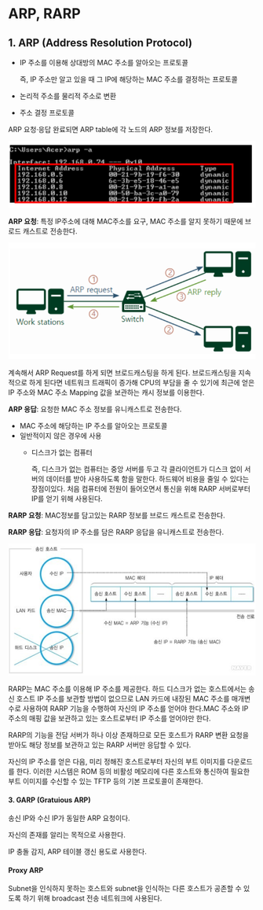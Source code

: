# ARP, RARP

## **1. ARP (Address Resolution Protocol)**

*   IP 주소를 이용해 상대방의 MAC 주소를 알아오는 프로토콜

    즉, IP 주소만 알고 있을 때 그 IP에 해당하는 MAC 주소를 결정하는 프로토콜
* 논리적 주소를 물리적 주소로 변환
* 주소 결정 프로토콜

ARP 요청·응답 완료되면 ARP table에 각 노드의 ARP 정보를 저장한다.

![](<../../.gitbook/assets/image (3) (1) (1).png>)

**ARP 요청**: 특정 IP주소에 대해 MAC주소를 요구, MAC 주소를 알지 못하기 때문에 브로드 캐스트로 전송한다.

![](../../.gitbook/assets/image.png)

계속해서 ARP Request를 하게 되면 브로드캐스팅을 하게 된다. 브로드캐스팅을 지속적으로 하게 된다면 네트워크 트래픽이 증가해 CPU의 부담을 줄 수 있기에 최근에 얻은 IP 주소와 MAC 주소 Mapping 값을 보관하는 캐시 정보를 이용한다.

**ARP 응답**: 요청한 MAC 주소 정보를 유니캐스트로 전송한다.

* MAC 주소에 해당하는 IP 주소를 알아오는 프로토콜
* 일반적이지 않은 경우에 사용
  *   디스크가 없는 컴퓨터

      즉, 디스크가 없는 컴퓨터는 중앙 서버를 두고 각 클라이언트가 디스크 없이 서버의 데이터를 받아 사용하도록 함을 말한다. 하드웨어 비용을 줄일 수 있다는 장점이있다. 처음 컴퓨터에 전원이 들어오면서 통신을 위해 RARP 서버로부터 IP를 얻기 위해 사용된다.

**RARP 요청**: MAC정보를 담고있는 RARP 정보를 브로드 캐스트로 전송한다.

**RARP 응답**: 요청자의 IP 주소를 담은 RARP 응답을 유니캐스트로 전송한다.

![](<../../.gitbook/assets/image (2).png>)

RARP는 MAC 주소를 이용해 IP 주소를 제공한다. 하드 디스크가 없는 호스트에서는 송신 호스트 IP 주소를 보관할 방법이 없으므로 LAN 카드에 내장된 MAC 주소를 매개변수로 사용하여 RARP 기능을 수행하여 자신의 IP 주소를 얻어야 한다.MAC 주소와 IP 주소의 매핑 값을 보관하고 있는 호스트로부터 IP 주소를 얻어야만 한다.

RARP의 기능을 전담 서버가 하나 이상 존재하므로 모든 호스트가 RARP 변환 요청을 받아도 해당 정보를 보관하고 있는 RARP 서버만 응답할 수 있다.

자신의 IP 주소를 얻은 다음, 미리 정해진 호스트로부터 자신의 부트 이미지를 다운로드를 한다. 이러한 시스템은 ROM 등의 비활성 메모리에 다른 호스트와 통신하여 필요한 부트 이미지를 수신할 수 있는 TFTP 등의 기본 프로토콜이 존재한다.

#### **3. GARP (Gratuious ARP)**

송신 IP와 수신 IP가 동일한 ARP 요청이다.

자신의 존재를 알리는 목적으로 사용한다.

IP 충돌 감지, ARP 테이블 갱신 용도로 사용한다.

#### Proxy ARP

Subnet을 인식하지 못하는 호스트와 subnet을 인식하는 다른 호스트가 공존할 수 있도록 하기 위해 broadcast 전송 네트워크에 사용된다.
